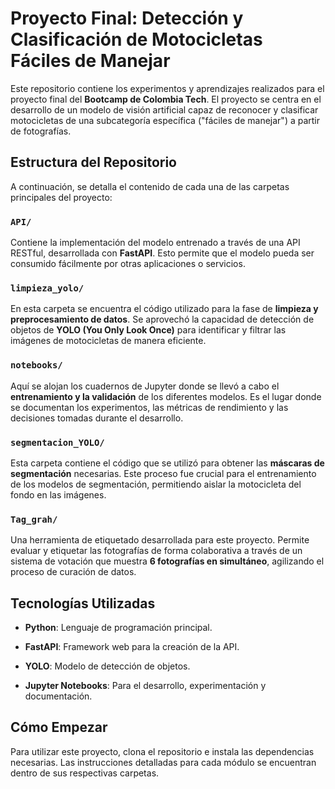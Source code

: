 # Proyecto Final: Detección y Clasificación de Motocicletas Fáciles de Manejar


Este repositorio contiene los experimentos y aprendizajes realizados para el proyecto final del **Bootcamp de Colombia Tech**. El proyecto se centra en el desarrollo de un modelo de visión artificial capaz de reconocer y clasificar motocicletas de una subcategoría específica ("fáciles de manejar") a partir de fotografías.

## Estructura del Repositorio

A continuación, se detalla el contenido de cada una de las carpetas principales del proyecto:

### `API/`

Contiene la implementación del modelo entrenado a través de una API RESTful, desarrollada con **FastAPI**. Esto permite que el modelo pueda ser consumido fácilmente por otras aplicaciones o servicios.

### `limpieza_yolo/`

En esta carpeta se encuentra el código utilizado para la fase de **limpieza y preprocesamiento de datos**. Se aprovechó la capacidad de detección de objetos de **YOLO (You Only Look Once)** para identificar y filtrar las imágenes de motocicletas de manera eficiente.

### `notebooks/`

Aquí se alojan los cuadernos de Jupyter donde se llevó a cabo el **entrenamiento y la validación** de los diferentes modelos. Es el lugar donde se documentan los experimentos, las métricas de rendimiento y las decisiones tomadas durante el desarrollo.

### `segmentacion_YOLO/`

Esta carpeta contiene el código que se utilizó para obtener las **máscaras de segmentación** necesarias. Este proceso fue crucial para el entrenamiento de los modelos de segmentación, permitiendo aislar la motocicleta del fondo en las imágenes.

### `Tag_grah/`

Una herramienta de etiquetado desarrollada para este proyecto. Permite evaluar y etiquetar las fotografías de forma colaborativa a través de un sistema de votación que muestra **6 fotografías en simultáneo**, agilizando el proceso de curación de datos.

## Tecnologías Utilizadas

-   **Python**: Lenguaje de programación principal.
    
-   **FastAPI**: Framework web para la creación de la API.
    
-   **YOLO**: Modelo de detección de objetos.
    
-   **Jupyter Notebooks**: Para el desarrollo, experimentación y documentación.
    

## Cómo Empezar

Para utilizar este proyecto, clona el repositorio e instala las dependencias necesarias. Las instrucciones detalladas para cada módulo se encuentran dentro de sus respectivas carpetas.